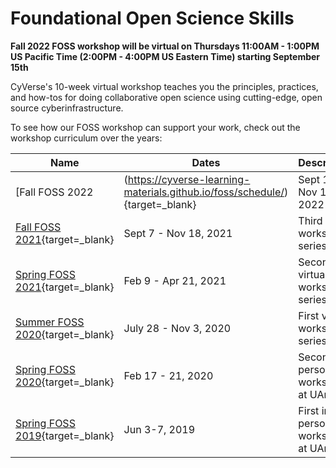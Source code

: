 # Foundational Open Science Skills

**Fall 2022 FOSS workshop will be virtual on Thursdays 11:00AM - 1:00PM US Pacific Time (2:00PM - 4:00PM US Eastern Time) starting September 15th**

CyVerse's 10-week virtual workshop teaches you the principles, practices, and how-tos for doing collaborative open science using cutting-edge, open source cyberinfrastructure. 

To see how our FOSS workshop can support your work, check out the workshop curriculum over the years: 

| Name | Dates | Description |
|------|-------|-------------|
| [Fall FOSS 2022 | (https://cyverse-learning-materials.github.io/foss/schedule/){target=_blank} | Sept 15 - Nov 18, 2022 | Fourth virtual workshop series |
| [Fall FOSS 2021](https://cyverse-foss.readthedocs-hosted.com/en/latest/){target=_blank} | Sept 7 - Nov 18, 2021 | Third virtual workshop series |
| [Spring FOSS 2021](https://cyverse-foss.readthedocs-hosted.com/en/foss-2021-spring/){target=_blank} | Feb 9 - Apr 21, 2021 | Second virtual workshop series |
| [Summer FOSS 2020](https://cyverse-foss-2020.readthedocs-hosted.com/en/latest/){target=_blank} | July 28 - Nov 3, 2020 | First virtual workshop series |
| [Spring FOSS 2020](https://cyverse-foss.readthedocs-hosted.com/en/foss-2020-spring/){target=_blank} | Feb 17 - 21, 2020 | Second in-person workshop at UArizona |
| [Spring FOSS 2019](https://cyverse-foss.readthedocs-hosted.com/en/foss-2019-spring/){target=_blank} | Jun 3-7, 2019 | First in-person workshop at UArizona |
